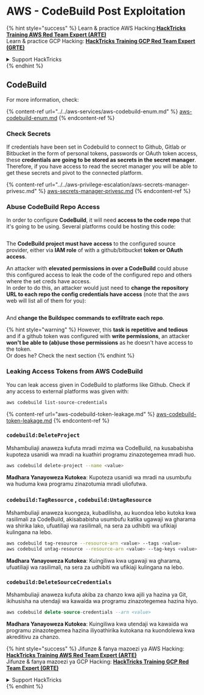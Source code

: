 # AWS - CodeBuild Post Exploitation

{% hint style="success" %}
Learn & practice AWS Hacking:<img src="../../../../.gitbook/assets/image (1) (1) (1).png" alt="" data-size="line">[**HackTricks Training AWS Red Team Expert (ARTE)**](https://training.hacktricks.xyz/courses/arte)<img src="../../../../.gitbook/assets/image (1) (1) (1).png" alt="" data-size="line">\
Learn & practice GCP Hacking: <img src="../../../../.gitbook/assets/image (2).png" alt="" data-size="line">[**HackTricks Training GCP Red Team Expert (GRTE)**<img src="../../../../.gitbook/assets/image (2).png" alt="" data-size="line">](https://training.hacktricks.xyz/courses/grte)

<details>

<summary>Support HackTricks</summary>

* Check the [**subscription plans**](https://github.com/sponsors/carlospolop)!
* **Join the** 💬 [**Discord group**](https://discord.gg/hRep4RUj7f) or the [**telegram group**](https://t.me/peass) or **follow** us on **Twitter** 🐦 [**@hacktricks\_live**](https://twitter.com/hacktricks_live)**.**
* **Share hacking tricks by submitting PRs to the** [**HackTricks**](https://github.com/carlospolop/hacktricks) and [**HackTricks Cloud**](https://github.com/carlospolop/hacktricks-cloud) github repos.

</details>
{% endhint %}

## CodeBuild

For more information, check:

{% content-ref url="../../aws-services/aws-codebuild-enum.md" %}
[aws-codebuild-enum.md](../../aws-services/aws-codebuild-enum.md)
{% endcontent-ref %}

### Check Secrets

If credentials have been set in Codebuild to connect to Github, Gitlab or Bitbucket in the form of personal tokens, passwords or OAuth token access, these **credentials are going to be stored as secrets in the secret manager**.\
Therefore, if you have access to read the secret manager you will be able to get these secrets and pivot to the connected platform.

{% content-ref url="../../aws-privilege-escalation/aws-secrets-manager-privesc.md" %}
[aws-secrets-manager-privesc.md](../../aws-privilege-escalation/aws-secrets-manager-privesc.md)
{% endcontent-ref %}

### Abuse CodeBuild Repo Access

In order to configure **CodeBuild**, it will need **access to the code repo** that it's going to be using. Several platforms could be hosting this code:

<figure><img src="../../../../.gitbook/assets/image (96).png" alt=""><figcaption></figcaption></figure>

The **CodeBuild project must have access** to the configured source provider, either via **IAM role** of with a github/bitbucket **token or OAuth access**.

An attacker with **elevated permissions in over a CodeBuild** could abuse this configured access to leak the code of the configured repo and others where the set creds have access.\
In order to do this, an attacker would just need to **change the repository URL to each repo the config credentials have access** (note that the aws web will list all of them for you):

<figure><img src="../../../../.gitbook/assets/image (107).png" alt=""><figcaption></figcaption></figure>

And **change the Buildspec commands to exfiltrate each repo**.

{% hint style="warning" %}
However, this **task is repetitive and tedious** and if a github token was configured with **write permissions**, an attacker **won't be able to (ab)use those permissions** as he doesn't have access to the token.\
Or does he? Check the next section
{% endhint %}

### Leaking Access Tokens from AWS CodeBuild

You can leak access given in CodeBuild to platforms like Github. Check if any access to external platforms was given with:
```bash
aws codebuild list-source-credentials
```
{% content-ref url="aws-codebuild-token-leakage.md" %}
[aws-codebuild-token-leakage.md](aws-codebuild-token-leakage.md)
{% endcontent-ref %}

### `codebuild:DeleteProject`

Mshambuliaji anaweza kufuta mradi mzima wa CodeBuild, na kusababisha kupoteza usanidi wa mradi na kuathiri programu zinazotegemea mradi huo.
```bash
aws codebuild delete-project --name <value>
```
**Madhara Yanayoweza Kutokea**: Kupoteza usanidi wa mradi na usumbufu wa huduma kwa programu zinazotumia mradi uliofutwa.

### `codebuild:TagResource` , `codebuild:UntagResource`

Mshambuliaji anaweza kuongeza, kubadilisha, au kuondoa lebo kutoka kwa rasilimali za CodeBuild, akisababisha usumbufu katika ugawaji wa gharama wa shirika lako, ufuatiliaji wa rasilimali, na sera za udhibiti wa ufikiaji kulingana na lebo.
```bash
aws codebuild tag-resource --resource-arn <value> --tags <value>
aws codebuild untag-resource --resource-arn <value> --tag-keys <value>
```
**Madhara Yanayoweza Kutokea**: Kuingiliwa kwa ugawaji wa gharama, ufuatiliaji wa rasilimali, na sera za udhibiti wa ufikiaji kulingana na lebo.

### `codebuild:DeleteSourceCredentials`

Mshambuliaji anaweza kufuta akiba za chanzo kwa ajili ya hazina ya Git, ikihusisha na utendaji wa kawaida wa programu zinazotegemea hazina hiyo.
```sql
aws codebuild delete-source-credentials --arn <value>
```
**Madhara Yanayoweza Kutokea**: Kuingiliwa kwa utendaji wa kawaida wa programu zinazotegemea hazina iliyoathirika kutokana na kuondolewa kwa akreditivu za chanzo.

{% hint style="success" %}
Jifunze & fanya mazoezi ya AWS Hacking:<img src="../../../../.gitbook/assets/image (1) (1) (1).png" alt="" data-size="line">[**HackTricks Training AWS Red Team Expert (ARTE)**](https://training.hacktricks.xyz/courses/arte)<img src="../../../../.gitbook/assets/image (1) (1) (1).png" alt="" data-size="line">\
Jifunze & fanya mazoezi ya GCP Hacking: <img src="../../../../.gitbook/assets/image (2).png" alt="" data-size="line">[**HackTricks Training GCP Red Team Expert (GRTE)**<img src="../../../../.gitbook/assets/image (2).png" alt="" data-size="line">](https://training.hacktricks.xyz/courses/grte)

<details>

<summary>Support HackTricks</summary>

* Angalia [**mpango wa usajili**](https://github.com/sponsors/carlospolop)!
* **Jiunge na** 💬 [**kikundi cha Discord**](https://discord.gg/hRep4RUj7f) au [**kikundi cha telegram**](https://t.me/peass) au **tufuatilie** kwenye **Twitter** 🐦 [**@hacktricks\_live**](https://twitter.com/hacktricks_live)**.**
* **Shiriki mbinu za hacking kwa kuwasilisha PRs kwa** [**HackTricks**](https://github.com/carlospolop/hacktricks) na [**HackTricks Cloud**](https://github.com/carlospolop/hacktricks-cloud) repos za github.

</details>
{% endhint %}
